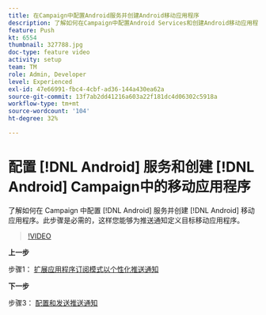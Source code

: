 ```yaml
---
title: 在Campaign中配置Android服务并创建Android移动应用程序
description: 了解如何在Campaign中配置Android Services和创建Android移动应用程序。 我们需要使用该参数将Neotrip应用程序定义为推送通知的目标。
feature: Push
kt: 6554
thumbnail: 327788.jpg
doc-type: feature video
activity: setup
team: TM
role: Admin, Developer
level: Experienced
exl-id: 47e66991-fbc4-4cbf-ad36-144a430ea62a
source-git-commit: 13f7ab2dd41216a603a22f181dc4d06302c5918a
workflow-type: tm+mt
source-wordcount: '104'
ht-degree: 32%

---
```


# 配置 [!DNL Android] 服务和创建 [!DNL Android] Campaign中的移动应用程序

了解如何在 Campaign 中配置 [!DNL Android] 服务并创建 [!DNL Android] 移动应用程序。此步骤是必需的，这样您能够为推送通知定义目标移动应用程序。

>[!VIDEO](https://video.tv.adobe.com/v/327788?quality=12&learn=on)

**上一步**

步骤1： [扩展应用程序订阅模式以个性化推送通知](/help/tutorial-getting-started-with-push-notifications-for-android/extending-the-app-subscription-schema.md)

**下一步**

步骤3： [配置和发送推送通知](/help/tutorial-getting-started-with-push-notifications-for-android/configuring-and-sending-push-notifications.md)
